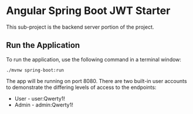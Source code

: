 # Angular Spring Boot JWT Starter

This sub-project is the backend server portion of the project.

## Run the Application

To run the application, use the following command in a terminal window:

```
./mvnw spring-boot:run
```

The app will be running on port 8080. There are two built-in user accounts to demonstrate the
differing levels of access to the endpoints:

- User - user:Qwerty1!
- Admin - admin:Qwerty1!
